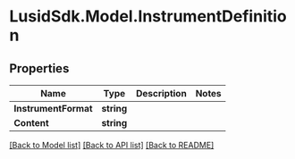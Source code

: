 # LusidSdk.Model.InstrumentDefinition
## Properties

Name | Type | Description | Notes
------------ | ------------- | ------------- | -------------
**InstrumentFormat** | **string** |  | 
**Content** | **string** |  | 

[[Back to Model list]](../README.md#documentation-for-models) [[Back to API list]](../README.md#documentation-for-api-endpoints) [[Back to README]](../README.md)

